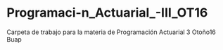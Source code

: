 # Programaci-n_Actuarial_-III_OT16
Carpeta de trabajo para la materia de Programación Actuarial 3 Otoño16 Buap 
